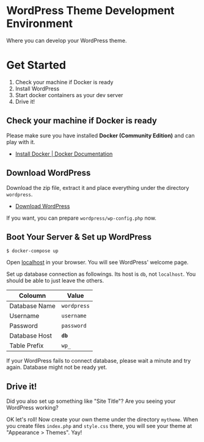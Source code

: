 # WordPress Theme Development Environment

Where you can develop your WordPress theme.

# Get Started

1. Check your machine if Docker is ready
2. Install WordPress
3. Start docker containers as your dev server
4. Drive it!

## Check your machine if Docker is ready

Please make sure you have installed **Docker (Community Edition)** and can play with it.

- [Install Docker | Docker Documentation](https://docs.docker.com/engine/installation/)

## Download WordPress

Download the zip file, extract it and place everything under the directory `wordpress`.

- [Download WordPress](https://wordpress.org/download/)

If you want, you can prepare `wordpress/wp-config.php` now.

## Boot Your Server & Set up WordPress

```console
$ docker-compose up
```

Open [localhost](http://localhost/) in your browser. You will see WordPress' welcome page.

Set up database connection as followings. Its host is `db`, not `localhost`. You should be able to just leave the others.

|Coloumn|Value|
|-------|-----|
|Database Name|`wordpress`|
|Username|`username`|
|Password|`password`|
|Database Host|**`db`**|
|Table Prefix|`wp_`|

If your WordPress fails to connect database, please wait a minute and try again. Database might not be ready yet.

## Drive it!

Did you also set up something like "Site Title"? Are you seeing your WordPress working?

OK let's roll! Now create your own theme under the directory `mytheme`. When you create files `index.php` and `style.css` there, you will see your theme at "Appearance &gt; Themes". Yay!
